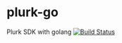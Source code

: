 # plurk-go
Plurk SDK with golang
[![Build Status](https://travis-ci.org/tihtw/plurk-go.svg?branch=master)](https://travis-ci.org/tihtw/plurk-go)
